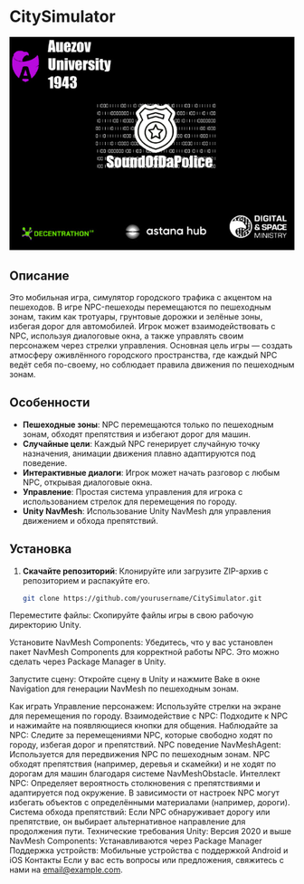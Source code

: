 # CitySimulator

![Sound Of Da Police](SoundOfDaPolice.jpg)

## Описание

Это мобильная игра, симулятор городского трафика с акцентом на пешеходов. В игре NPC-пешеходы перемещаются по пешеходным зонам, таким как тротуары, грунтовые дорожки и зелёные зоны, избегая дорог для автомобилей. Игрок может взаимодействовать с NPC, используя диалоговые окна, а также управлять своим персонажем через стрелки управления. Основная цель игры — создать атмосферу оживлённого городского пространства, где каждый NPC ведёт себя по-своему, но соблюдает правила движения по пешеходным зонам.

## Особенности

- **Пешеходные зоны**: NPC перемещаются только по пешеходным зонам, обходят препятствия и избегают дорог для машин.
- **Случайные цели**: Каждый NPC генерирует случайную точку назначения, анимации движения плавно адаптируются под поведение.
- **Интерактивные диалоги**: Игрок может начать разговор с любым NPC, открывая диалоговые окна.
- **Управление**: Простая система управления для игрока с использованием стрелок для перемещения по городу.
- **Unity NavMesh**: Использование Unity NavMesh для управления движением и обхода препятствий.

## Установка

1. **Скачайте репозиторий**: Клонируйте или загрузите ZIP-архив с репозиторием и распакуйте его.
   
   ```bash
   git clone https://github.com/yourusername/CitySimulator.git
Переместите файлы: Скопируйте файлы игры в свою рабочую директорию Unity.

Установите NavMesh Components: Убедитесь, что у вас установлен пакет NavMesh Components для корректной работы NPC. Это можно сделать через Package Manager в Unity.

Запустите сцену: Откройте сцену в Unity и нажмите Bake в окне Navigation для генерации NavMesh по пешеходным зонам.

Как играть
Управление персонажем: Используйте стрелки на экране для перемещения по городу.
Взаимодействие с NPC: Подходите к NPC и нажимайте на появляющиеся кнопки для общения.
Наблюдайте за NPC: Следите за перемещениями NPC, которые свободно ходят по городу, избегая дорог и препятствий.
NPC поведение
NavMeshAgent: Используется для передвижения NPC по пешеходным зонам. NPC обходят препятствия (например, деревья и скамейки) и не ходят по дорогам для машин благодаря системе NavMeshObstacle.
Интеллект NPC: Определяет вероятность столкновения с препятствиями и адаптируется под окружение. В зависимости от настроек NPC могут избегать объектов с определёнными материалами (например, дороги).
Система обхода препятствий: Если NPC обнаруживает дорогу или препятствие, он выбирает альтернативное направление для продолжения пути.
Технические требования
Unity: Версия 2020 и выше
NavMesh Components: Устанавливаются через Package Manager
Поддержка устройств: Мобильные устройства с поддержкой Android и iOS
Контакты
Если у вас есть вопросы или предложения, свяжитесь с нами на email@example.com.
